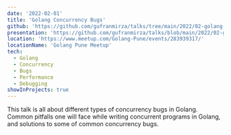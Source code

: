```yaml
---
date: '2022-02-01'
title: 'Golang Concurrency Bugs'
github: 'https://github.com/gufranmirza/talks/tree/main/2022/02-golang-concurrency-bugs'
presentation: 'https://github.com/gufranmirza/talks/blob/main/2022/02-golang-concurrency-bugs/slides/Golang%20Concurrency%20Bugs.pdf'
location: 'https://www.meetup.com/Golang-Pune/events/283939317/'
locationName: 'Golang Pune Meetup'
tech:
  - Golang
  - Concurrency
  - Bugs
  - Performance
  - Debugging
showInProjects: true
---
```


This talk is all about different types of concurrency bugs in Golang. Common pitfalls one will face while writing concurrent programs in Golang, and solutions to some of common concurrency bugs.
